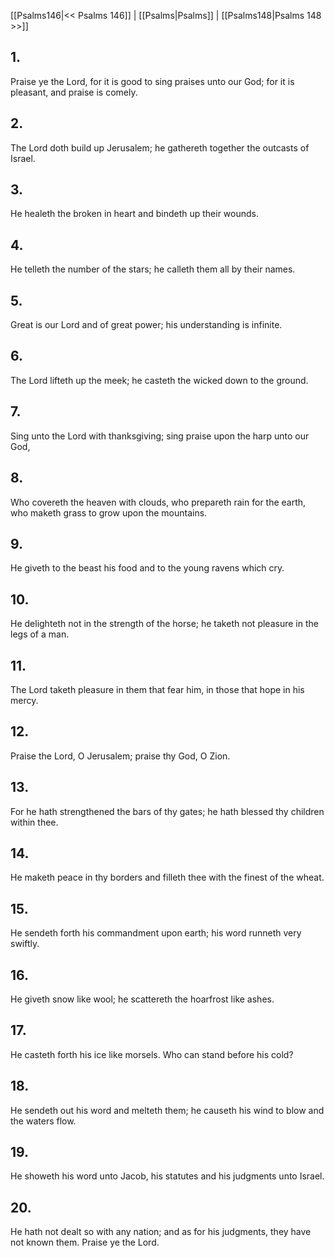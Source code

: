 [[Psalms146|<< Psalms 146]] | [[Psalms|Psalms]] | [[Psalms148|Psalms 148 >>]]
## 1.
Praise ye the Lord, for it is good to sing praises unto our God; for it is pleasant, and praise is comely.
## 2.
The Lord doth build up Jerusalem; he gathereth together the outcasts of Israel.
## 3.
He healeth the broken in heart and bindeth up their wounds.
## 4.
He telleth the number of the stars; he calleth them all by their names.
## 5.
Great is our Lord and of great power; his understanding is infinite.
## 6.
The Lord lifteth up the meek; he casteth the wicked down to the ground.
## 7.
Sing unto the Lord with thanksgiving; sing praise upon the harp unto our God,
## 8.
Who covereth the heaven with clouds, who prepareth rain for the earth, who maketh grass to grow upon the mountains.
## 9.
He giveth to the beast his food and to the young ravens which cry.
## 10.
He delighteth not in the strength of the horse; he taketh not pleasure in the legs of a man.
## 11.
The Lord taketh pleasure in them that fear him, in those that hope in his mercy.
## 12.
Praise the Lord, O Jerusalem; praise thy God, O Zion.
## 13.
For he hath strengthened the bars of thy gates; he hath blessed thy children within thee.
## 14.
He maketh peace in thy borders and filleth thee with the finest of the wheat.
## 15.
He sendeth forth his commandment upon earth; his word runneth very swiftly.
## 16.
He giveth snow like wool; he scattereth the hoarfrost like ashes.
## 17.
He casteth forth his ice like morsels. Who can stand before his cold?
## 18.
He sendeth out his word and melteth them; he causeth his wind to blow and the waters flow.
## 19.
He showeth his word unto Jacob, his statutes and his judgments unto Israel.
## 20.
He hath not dealt so with any nation; and as for his judgments, they have not known them. Praise ye the Lord.

